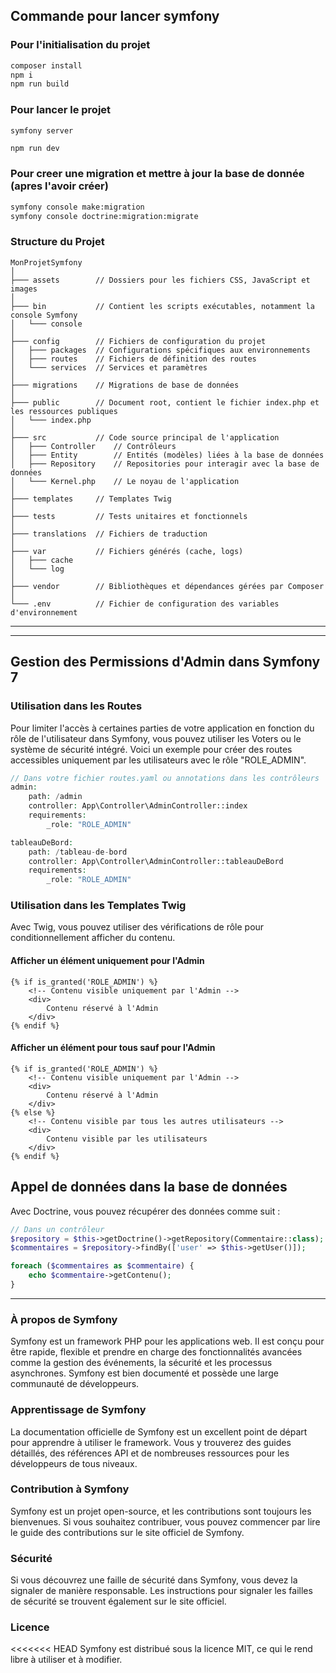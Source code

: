 

## Commande pour lancer symfony

### Pour l'initialisation du projet 

```bash
composer install
npm i 
npm run build
```

### Pour lancer le projet
```bash
symfony server
```
```
npm run dev
```


### Pour creer une migration et mettre à jour la base de donnée (apres l'avoir créer)
```bash
symfony console make:migration
symfony console doctrine:migration:migrate 
```

### Structure du Projet 
```
MonProjetSymfony
│
├─── assets        // Dossiers pour les fichiers CSS, JavaScript et images
│
├─── bin           // Contient les scripts exécutables, notamment la console Symfony
│   └─── console
│
├─── config        // Fichiers de configuration du projet
│   ├─── packages  // Configurations spécifiques aux environnements
│   ├─── routes    // Fichiers de définition des routes
│   └─── services  // Services et paramètres
│
├─── migrations    // Migrations de base de données
│
├─── public        // Document root, contient le fichier index.php et les ressources publiques
│   └─── index.php
│
├─── src           // Code source principal de l'application
│   ├─── Controller    // Contrôleurs
│   ├─── Entity        // Entités (modèles) liées à la base de données
│   ├─── Repository    // Repositories pour interagir avec la base de données
│   └─── Kernel.php    // Le noyau de l'application
│
├─── templates     // Templates Twig
│
├─── tests         // Tests unitaires et fonctionnels
│
├─── translations  // Fichiers de traduction
│
├─── var           // Fichiers générés (cache, logs)
│   ├─── cache
│   └─── log
│
├─── vendor        // Bibliothèques et dépendances gérées par Composer
│
└─── .env          // Fichier de configuration des variables d'environnement
```
---
---

## Gestion des Permissions d'Admin dans Symfony 7

### Utilisation dans les Routes

Pour limiter l'accès à certaines parties de votre application en fonction du rôle de l'utilisateur dans Symfony, vous pouvez utiliser les Voters ou le système de sécurité intégré. Voici un exemple pour créer des routes accessibles uniquement par les utilisateurs avec le rôle "ROLE_ADMIN".

```php
// Dans votre fichier routes.yaml ou annotations dans les contrôleurs
admin:
    path: /admin
    controller: App\Controller\AdminController::index
    requirements:
        _role: "ROLE_ADMIN"

tableauDeBord:
    path: /tableau-de-bord
    controller: App\Controller\AdminController::tableauDeBord
    requirements:
        _role: "ROLE_ADMIN"
```

### Utilisation dans les Templates Twig

Avec Twig, vous pouvez utiliser des vérifications de rôle pour conditionnellement afficher du contenu.

#### Afficher un élément uniquement pour l'Admin

```twig
{% if is_granted('ROLE_ADMIN') %}
    <!-- Contenu visible uniquement par l'Admin -->
    <div>
        Contenu réservé à l'Admin
    </div>
{% endif %}
```

#### Afficher un élément pour tous sauf pour l'Admin

```twig
{% if is_granted('ROLE_ADMIN') %}
    <!-- Contenu visible uniquement par l'Admin -->
    <div>
        Contenu réservé à l'Admin
    </div>
{% else %}
    <!-- Contenu visible par tous les autres utilisateurs -->
    <div>
        Contenu visible par les utilisateurs
    </div>
{% endif %}
```

## Appel de données dans la base de données

Avec Doctrine, vous pouvez récupérer des données comme suit :

```php
// Dans un contrôleur
$repository = $this->getDoctrine()->getRepository(Commentaire::class);
$commentaires = $repository->findBy(['user' => $this->getUser()]);

foreach ($commentaires as $commentaire) {
    echo $commentaire->getContenu();
}
```

---

### À propos de Symfony

Symfony est un framework PHP pour les applications web. Il est conçu pour être rapide, flexible et prendre en charge des fonctionnalités avancées comme la gestion des événements, la sécurité et les processus asynchrones. Symfony est bien documenté et possède une large communauté de développeurs.

### Apprentissage de Symfony

La documentation officielle de Symfony est un excellent point de départ pour apprendre à utiliser le framework. Vous y trouverez des guides détaillés, des références API et de nombreuses ressources pour les développeurs de tous niveaux.

### Contribution à Symfony

Symfony est un projet open-source, et les contributions sont toujours les bienvenues. Si vous souhaitez contribuer, vous pouvez commencer par lire le guide des contributions sur le site officiel de Symfony.

### Sécurité

Si vous découvrez une faille de sécurité dans Symfony, vous devez la signaler de manière responsable. Les instructions pour signaler les failles de sécurité se trouvent également sur le site officiel.

### Licence

<<<<<<< HEAD
Symfony est distribué sous la licence MIT, ce qui le rend libre à utiliser et à modifier.
